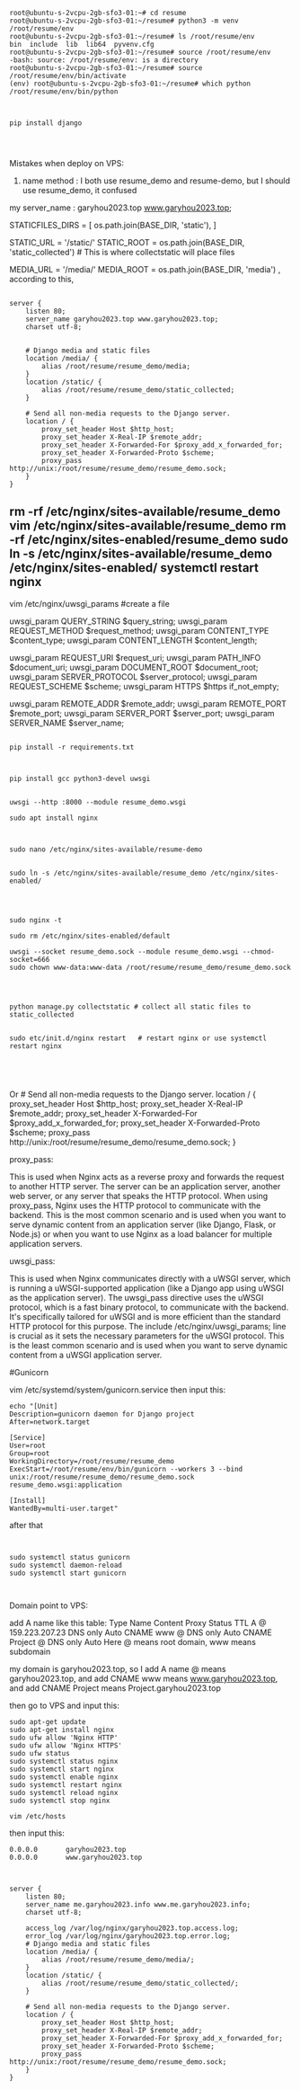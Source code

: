```
root@ubuntu-s-2vcpu-2gb-sfo3-01:~# cd resume
root@ubuntu-s-2vcpu-2gb-sfo3-01:~/resume# python3 -m venv /root/resume/env
root@ubuntu-s-2vcpu-2gb-sfo3-01:~/resume# ls /root/resume/env
bin  include  lib  lib64  pyvenv.cfg
root@ubuntu-s-2vcpu-2gb-sfo3-01:~/resume# source /root/resume/env
-bash: source: /root/resume/env: is a directory
root@ubuntu-s-2vcpu-2gb-sfo3-01:~/resume# source /root/resume/env/bin/activate
(env) root@ubuntu-s-2vcpu-2gb-sfo3-01:~/resume# which python
/root/resume/env/bin/python



pip install django




```


Mistakes when deploy on VPS:
1. name method :
I both use resume_demo and resume-demo, but I should use resume_demo, it confused

my server_name : garyhou2023.top www.garyhou2023.top;

STATICFILES_DIRS = [
    os.path.join(BASE_DIR, 'static'),
]

STATIC_URL = '/static/'
STATIC_ROOT = os.path.join(BASE_DIR, 'static_collected')  # This is where collectstatic will place files

MEDIA_URL = '/media/'
MEDIA_ROOT = os.path.join(BASE_DIR, 'media')
, according to this, 

```shell

server {
    listen 80;
    server_name garyhou2023.top www.garyhou2023.top;
    charset utf-8;


    # Django media and static files
    location /media/ {
        alias /root/resume/resume_demo/media;
    }
    location /static/ {
        alias /root/resume/resume_demo/static_collected;
    }

    # Send all non-media requests to the Django server.
    location / {
        proxy_set_header Host $http_host;
        proxy_set_header X-Real-IP $remote_addr;
        proxy_set_header X-Forwarded-For $proxy_add_x_forwarded_for;
        proxy_set_header X-Forwarded-Proto $scheme;
        proxy_pass http://unix:/root/resume/resume_demo/resume_demo.sock;
    }
}
```

rm -rf /etc/nginx/sites-available/resume_demo
vim /etc/nginx/sites-available/resume_demo
rm -rf /etc/nginx/sites-enabled/resume_demo
sudo ln -s /etc/nginx/sites-available/resume_demo /etc/nginx/sites-enabled/
systemctl restart nginx
-----------------

vim  /etc/nginx/uwsgi_params #create a file

uwsgi_param  QUERY_STRING       $query_string;
uwsgi_param  REQUEST_METHOD     $request_method;
uwsgi_param  CONTENT_TYPE       $content_type;
uwsgi_param  CONTENT_LENGTH     $content_length;

uwsgi_param  REQUEST_URI        $request_uri;
uwsgi_param  PATH_INFO          $document_uri;
uwsgi_param  DOCUMENT_ROOT      $document_root;
uwsgi_param  SERVER_PROTOCOL    $server_protocol;
uwsgi_param  REQUEST_SCHEME     $scheme;
uwsgi_param  HTTPS              $https if_not_empty;

uwsgi_param  REMOTE_ADDR        $remote_addr;
uwsgi_param  REMOTE_PORT        $remote_port;
uwsgi_param  SERVER_PORT        $server_port;
uwsgi_param  SERVER_NAME        $server_name;








```shell

pip install -r requirements.txt



pip install gcc python3-devel uwsgi


uwsgi --http :8000 --module resume_demo.wsgi

sudo apt install nginx



sudo nano /etc/nginx/sites-available/resume-demo 


sudo ln -s /etc/nginx/sites-available/resume_demo /etc/nginx/sites-enabled/




sudo nginx -t

sudo rm /etc/nginx/sites-enabled/default

uwsgi --socket resume_demo.sock --module resume_demo.wsgi --chmod-socket=666
sudo chown www-data:www-data /root/resume/resume_demo/resume_demo.sock




python manage.py collectstatic # collect all static files to static_collected


sudo etc/init.d/nginx restart   # restart nginx or use systemctl restart nginx





```















Or
    # Send all non-media requests to the Django server.
    location / {
        proxy_set_header Host $http_host;
        proxy_set_header X-Real-IP $remote_addr;
        proxy_set_header X-Forwarded-For $proxy_add_x_forwarded_for;
        proxy_set_header X-Forwarded-Proto $scheme;
        proxy_pass http://unix:/root/resume/resume_demo/resume_demo.sock;
    }

proxy_pass:

This is used when Nginx acts as a reverse proxy and forwards the request to another HTTP server.
The server can be an application server, another web server, or any server that speaks the HTTP protocol.
When using proxy_pass, Nginx uses the HTTP protocol to communicate with the backend.
This is the most common scenario and is used when you want to serve dynamic content from an application server (like Django, Flask, or Node.js) or when you want to use Nginx as a load balancer for multiple application servers.

uwsgi_pass:

This is used when Nginx communicates directly with a uWSGI server, which is running a uWSGI-supported application (like a Django app using uWSGI as the application server).
The uwsgi_pass directive uses the uWSGI protocol, which is a fast binary protocol, to communicate with the backend.
It's specifically tailored for uWSGI and is more efficient than the standard HTTP protocol for this purpose.
The include /etc/nginx/uwsgi_params; line is crucial as it sets the necessary parameters for the uWSGI protocol.
This is the least common scenario and is used when you want to serve dynamic content from a uWSGI application server.





#Gunicorn

vim /etc/systemd/system/gunicorn.service
then input this:

```shell
echo "[Unit]
Description=gunicorn daemon for Django project
After=network.target

[Service]
User=root
Group=root
WorkingDirectory=/root/resume/resume_demo
ExecStart=/root/resume/env/bin/gunicorn --workers 3 --bind unix:/root/resume/resume_demo/resume_demo.sock resume_demo.wsgi:application

[Install]
WantedBy=multi-user.target" 

```
after that
```shell


sudo systemctl status gunicorn
sudo systemctl daemon-reload
sudo systemctl start gunicorn



```



Domain point to VPS:

add A name like this table:
Type	Name	Content	        Proxy Status	TTL
A	      @ 	159.223.207.23	DNS only	Auto
CNAME	www	     @	            DNS only	Auto
CNAME	Project	     @	            DNS only	Auto
Here @ means root domain, www means subdomain

my domain is garyhou2023.top, so I add A name @ means garyhou2023.top, and add CNAME www means www.garyhou2023.top, and add CNAME Project means Project.garyhou2023.top

then go to VPS and input this:
```shell
sudo apt-get update
sudo apt-get install nginx
sudo ufw allow 'Nginx HTTP'
sudo ufw allow 'Nginx HTTPS'
sudo ufw status
sudo systemctl status nginx
sudo systemctl start nginx
sudo systemctl enable nginx
sudo systemctl restart nginx
sudo systemctl reload nginx
sudo systemctl stop nginx

vim /etc/hosts
```
then input this:
```shell
0.0.0.0       garyhou2023.top
0.0.0.0       www.garyhou2023.top



server {
    listen 80;
    server_name me.garyhou2023.info www.me.garyhou2023.info;
    charset utf-8;

    access_log /var/log/nginx/garyhou2023.top.access.log;
    error_log /var/log/nginx/garyhou2023.top.error.log;
    # Django media and static files
    location /media/ {
        alias /root/resume/resume_demo/media/;
    }
    location /static/ {
        alias /root/resume/resume_demo/static_collected/;
    }

    # Send all non-media requests to the Django server.
    location / {
        proxy_set_header Host $http_host;
        proxy_set_header X-Real-IP $remote_addr;
        proxy_set_header X-Forwarded-For $proxy_add_x_forwarded_for;
        proxy_set_header X-Forwarded-Proto $scheme;
        proxy_pass http://unix:/root/resume/resume_demo/resume_demo.sock;
    }
}
